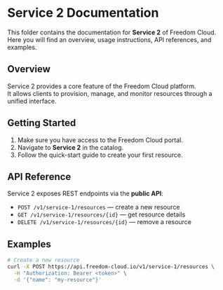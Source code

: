 # Service 2 Documentation

This folder contains the documentation for **Service 2** of Freedom Cloud.  
Here you will find an overview, usage instructions, API references, and examples.  

## Overview
Service 2 provides a core feature of the Freedom Cloud platform.  
It allows clients to provision, manage, and monitor resources through a unified interface.

## Getting Started
1. Make sure you have access to the Freedom Cloud portal.  
2. Navigate to **Service 2** in the catalog.  
3. Follow the quick-start guide to create your first resource.  

## API Reference
Service 2 exposes REST endpoints via the **public API**:  

- `POST /v1/service-1/resources` — create a new resource  
- `GET /v1/service-1/resources/{id}` — get resource details  
- `DELETE /v1/service-1/resources/{id}` — remove a resource  

## Examples
```bash
# Create a new resource
curl -X POST https://api.freedom-cloud.io/v1/service-1/resources \
  -H "Authorization: Bearer <token>" \
  -d '{"name": "my-resource"}'